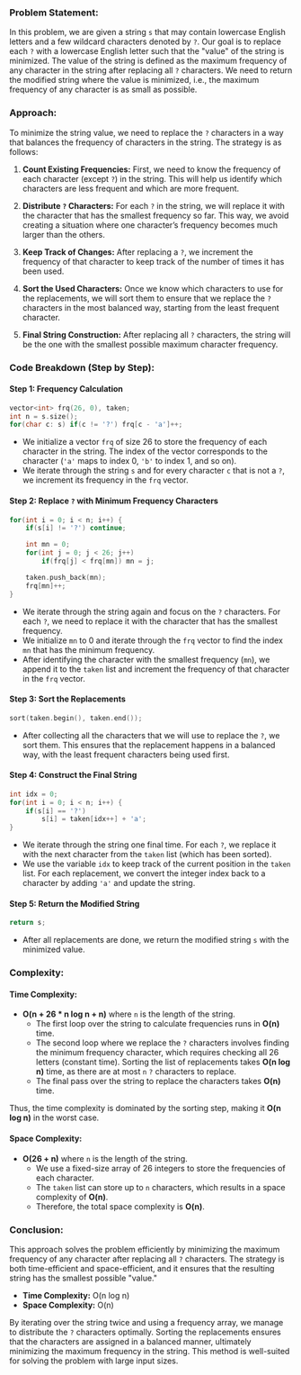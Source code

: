 ### Problem Statement:

In this problem, we are given a string `s` that may contain lowercase English letters and a few wildcard characters denoted by `?`. Our goal is to replace each `?` with a lowercase English letter such that the "value" of the string is minimized. The value of the string is defined as the maximum frequency of any character in the string after replacing all `?` characters. We need to return the modified string where the value is minimized, i.e., the maximum frequency of any character is as small as possible.

### Approach:

To minimize the string value, we need to replace the `?` characters in a way that balances the frequency of characters in the string. The strategy is as follows:

1. **Count Existing Frequencies:** First, we need to know the frequency of each character (except `?`) in the string. This will help us identify which characters are less frequent and which are more frequent.
  
2. **Distribute `?` Characters:** For each `?` in the string, we will replace it with the character that has the smallest frequency so far. This way, we avoid creating a situation where one character’s frequency becomes much larger than the others.

3. **Keep Track of Changes:** After replacing a `?`, we increment the frequency of that character to keep track of the number of times it has been used.

4. **Sort the Used Characters:** Once we know which characters to use for the replacements, we will sort them to ensure that we replace the `?` characters in the most balanced way, starting from the least frequent character.

5. **Final String Construction:** After replacing all `?` characters, the string will be the one with the smallest possible maximum character frequency.

### Code Breakdown (Step by Step):

#### Step 1: Frequency Calculation

```cpp
vector<int> frq(26, 0), taken;
int n = s.size();
for(char c: s) if(c != '?') frq[c - 'a']++;
```

- We initialize a vector `frq` of size 26 to store the frequency of each character in the string. The index of the vector corresponds to the character (`'a'` maps to index 0, `'b'` to index 1, and so on).
- We iterate through the string `s` and for every character `c` that is not a `?`, we increment its frequency in the `frq` vector.

#### Step 2: Replace `?` with Minimum Frequency Characters

```cpp
for(int i = 0; i < n; i++) {
    if(s[i] != '?') continue;

    int mn = 0;
    for(int j = 0; j < 26; j++)
        if(frq[j] < frq[mn]) mn = j;

    taken.push_back(mn);
    frq[mn]++;
}
```

- We iterate through the string again and focus on the `?` characters. For each `?`, we need to replace it with the character that has the smallest frequency.
- We initialize `mn` to 0 and iterate through the `frq` vector to find the index `mn` that has the minimum frequency.
- After identifying the character with the smallest frequency (`mn`), we append it to the `taken` list and increment the frequency of that character in the `frq` vector.

#### Step 3: Sort the Replacements

```cpp
sort(taken.begin(), taken.end());
```

- After collecting all the characters that we will use to replace the `?`, we sort them. This ensures that the replacement happens in a balanced way, with the least frequent characters being used first.

#### Step 4: Construct the Final String

```cpp
int idx = 0;
for(int i = 0; i < n; i++) {
    if(s[i] == '?')
        s[i] = taken[idx++] + 'a';
}
```

- We iterate through the string one final time. For each `?`, we replace it with the next character from the `taken` list (which has been sorted).
- We use the variable `idx` to keep track of the current position in the `taken` list. For each replacement, we convert the integer index back to a character by adding `'a'` and update the string.

#### Step 5: Return the Modified String

```cpp
return s;
```

- After all replacements are done, we return the modified string `s` with the minimized value.

### Complexity:

#### Time Complexity:

- **O(n + 26 * n log n + n)** where `n` is the length of the string.
  - The first loop over the string to calculate frequencies runs in **O(n)** time.
  - The second loop where we replace the `?` characters involves finding the minimum frequency character, which requires checking all 26 letters (constant time). Sorting the list of replacements takes **O(n log n)** time, as there are at most `n` `?` characters to replace.
  - The final pass over the string to replace the characters takes **O(n)** time.

Thus, the time complexity is dominated by the sorting step, making it **O(n log n)** in the worst case.

#### Space Complexity:

- **O(26 + n)** where `n` is the length of the string.
  - We use a fixed-size array of 26 integers to store the frequencies of each character.
  - The `taken` list can store up to `n` characters, which results in a space complexity of **O(n)**.
  - Therefore, the total space complexity is **O(n)**.

### Conclusion:

This approach solves the problem efficiently by minimizing the maximum frequency of any character after replacing all `?` characters. The strategy is both time-efficient and space-efficient, and it ensures that the resulting string has the smallest possible "value."

- **Time Complexity:** O(n log n)
- **Space Complexity:** O(n)

By iterating over the string twice and using a frequency array, we manage to distribute the `?` characters optimally. Sorting the replacements ensures that the characters are assigned in a balanced manner, ultimately minimizing the maximum frequency in the string. This method is well-suited for solving the problem with large input sizes.